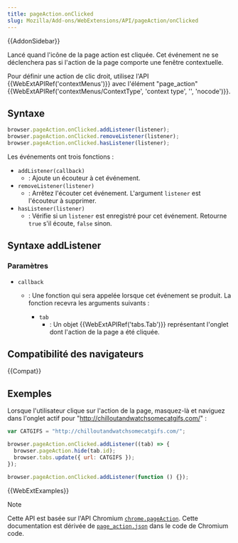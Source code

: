 ```yaml
---
title: pageAction.onClicked
slug: Mozilla/Add-ons/WebExtensions/API/pageAction/onClicked
---
```


{{AddonSidebar}}

Lancé quand l'icône de la page action est cliquée. Cet événement ne se déclenchera pas si l'action de la page comporte une fenêtre contextuelle.

Pour définir une action de clic droit, utilisez l'API {{WebExtAPIRef('contextMenus')}} avec l'élément "page_action" {{WebExtAPIRef('contextMenus/ContextType', 'context type', '', 'nocode')}}.

## Syntaxe

```js
browser.pageAction.onClicked.addListener(listener);
browser.pageAction.onClicked.removeListener(listener);
browser.pageAction.onClicked.hasListener(listener);
```

Les événements ont trois fonctions :

- `addListener(callback)`
  - : Ajoute un écouteur à cet événement.
- `removeListener(listener)`
  - : Arrêtez l'écouter cet événement. L'argument `listener` est l'écouteur à supprimer.
- `hasListener(listener)`
  - : Vérifie si un `listener` est enregistré pour cet événement. Retourne `true` s'il écoute, `false` sinon.

## Syntaxe addListener

### Paramètres

- `callback`

  - : Une fonction qui sera appelée lorsque cet événement se produit. La fonction recevra les arguments suivants :

    - `tab`
      - : Un objet {{WebExtAPIRef('tabs.Tab')}} représentant l'onglet dont l'action de la page a été cliquée.

## Compatibilité des navigateurs

{{Compat}}

## Exemples

Lorsque l'utilisateur clique sur l'action de la page, masquez-là et naviguez dans l'onglet actif pour "<http://chilloutandwatchsomecatgifs.com/>" :

```js
var CATGIFS = "http://chilloutandwatchsomecatgifs.com/";

browser.pageAction.onClicked.addListener((tab) => {
  browser.pageAction.hide(tab.id);
  browser.tabs.update({ url: CATGIFS });
});

browser.pageAction.onClicked.addListener(function () {});
```

{{WebExtExamples}}

> [!NOTE]
>
> Cette API est basée sur l'API Chromium [`chrome.pageAction`](https://developer.chrome.com/extensions/pageAction). Cette documentation est dérivée de [`page_action.json`](https://chromium.googlesource.com/chromium/src/+/master/chrome/common/extensions/api/page_action.json) dans le code de Chromium code.

<!--
// Copyright 2015 The Chromium Authors. All rights reserved.
//
// Redistribution and use in source and binary forms, with or without
// modification, are permitted provided that the following conditions are
// met:
//
//    * Redistributions of source code must retain the above copyright
// notice, this list of conditions and the following disclaimer.
//    * Redistributions in binary form must reproduce the above
// copyright notice, this list of conditions and the following disclaimer
// in the documentation and/or other materials provided with the
// distribution.
//    * Neither the name of Google Inc. nor the names of its
// contributors may be used to endorse or promote products derived from
// this software without specific prior written permission.
//
// THIS SOFTWARE IS PROVIDED BY THE COPYRIGHT HOLDERS AND CONTRIBUTORS
// "AS IS" AND ANY EXPRESS OR IMPLIED WARRANTIES, INCLUDING, BUT NOT
// LIMITED TO, THE IMPLIED WARRANTIES OF MERCHANTABILITY AND FITNESS FOR
// A PARTICULAR PURPOSE ARE DISCLAIMED. IN NO EVENT SHALL THE COPYRIGHT
// OWNER OR CONTRIBUTORS BE LIABLE FOR ANY DIRECT, INDIRECT, INCIDENTAL,
// SPECIAL, EXEMPLARY, OR CONSEQUENTIAL DAMAGES (INCLUDING, BUT NOT
// LIMITED TO, PROCUREMENT OF SUBSTITUTE GOODS OR SERVICES; LOSS OF USE,
// DATA, OR PROFITS; OR BUSINESS INTERRUPTION) HOWEVER CAUSED AND ON ANY
// THEORY OF LIABILITY, WHETHER IN CONTRACT, STRICT LIABILITY, OR TORT
// (INCLUDING NEGLIGENCE OR OTHERWISE) ARISING IN ANY WAY OUT OF THE USE
// OF THIS SOFTWARE, EVEN IF ADVISED OF THE POSSIBILITY OF SUCH DAMAGE.
-->
